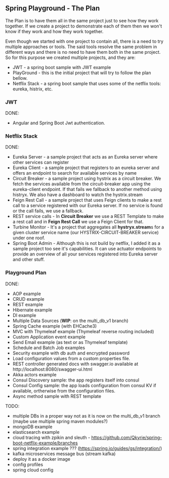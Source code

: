 Spring Playground - The Plan
-
The Plan is to have them all in the same project just to see how they work together. If we create a project to demonstrate each of them then we won't know if they work and how they work together.

Even though we started with one project to contain all, there is a need to try multiple approaches or tools. The said tools resolve the same problem in different ways and there is no need to have them both in the same project.
So for this purpose we created multiple projects, and they are:
 - JWT - a spring boot sample with JWT example 
 - PlayGround - this is the initial project that will try to follow the plan bellow.
 - Netflix Stack - a spring boot sample that uses some of the netflix tools: eureka, histrix, etc.
 
### JWT

DONE:
 - Angular and Spring Boot Jwt authentication.
 
### Netflix Stack
 
DONE:
 - Eureka Server - a sample project that acts as an Eureka server where other services can register
 - Eureka Client - a sample project that registers to an eureka server and offers an endpoint to search for available services by name
 - Circuit Breaker - a sample project using hystrix as a circuit breaker. We fetch the services available from the circuit-breaker app using the eureka-client endpoint. If that fails we fallback to another method using histryx. We also have a dashboard to watch the hystrix.stream
 - Feign Rest Call - a sample project that uses Feign clients to make a rest call to a service registered with our Eureka server. If no service is found or the call fails, we use a fallback.
 - REST service calls - In **Circuit Breaker** we use a REST Template to make a rest call and in **Feign Rest Call** we use a Feign Client for that.
 - Turbine Monitor - It's a project that aggregates all **hystryx.stream**s for a given cluster service name (our HYSTRIX-CIRCUIT-BREAKER service) under one roof.
 - Spring Boot Admin - Although this is not build by netflix, I added it as a sample project too see it's capabilities. It can use actuator endpoints to provide an overview of all your services registered into Eureka server and other stuff.

### Playground Plan

DONE:
 - AOP example
 - CRUD example
 - REST example
 - Hibernate example
 - DI example
 - Multiple Data Sources (**WIP**: on the multi_db_v1 branch)
 - Spring Cache example (with EHCache3)
 - MVC with Thymeleaf example (Thymeleaf reverse routing included)
 - Custom Application event example
 - Send Email example (as text or as Thymeleaf template)
 - Schedule and Batch Job examples
 - Security example with db auth and encrypted password
 - Load configuration values from a custom properties file.
 - REST controller generated docs with swagger.io available at http://localhost:8080/swagger-ui.html
 - Akka actors example
 - Consul Discovery sample: the app registers itself into consul
 - Consul Config sample: the app loads configuration from consul KV if available, ortherwise from the configuration files.
 - Async method sample with REST template

TODO:
 - multiple DBs in a proper way not as it is now on the multi_db_v1 branch (maybe use multiple spring maven modules?)
 - mongoDB example
 - elasticsearch example
 - cloud tracing with zpikin and sleuth - https://github.com/Qkyrie/spring-boot-netflix-example/branches
 - spring integration example ??? (https://spring.io/guides/gs/integration/)
 - kafka microservices message bus (stream kafka)
 - deploy it as a docker image
 - config profiles
 - spring cloud config
 